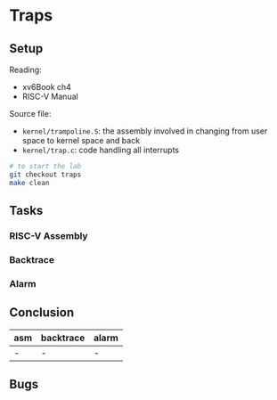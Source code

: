 # Traps
## Setup
Reading:
* xv6Book ch4
* RISC-V Manual

Source file:
* `kernel/trampoline.S`: the assembly involved in changing from user space to kernel space and back
* `kernel/trap.c`: code handling all interrupts

```bash
# to start the lab
git checkout traps
make clean
```
## Tasks
### RISC-V Assembly

### Backtrace

### Alarm

## Conclusion
| asm | backtrace | alarm |
| --- | --- | --- |
| - | - | - |

## Bugs